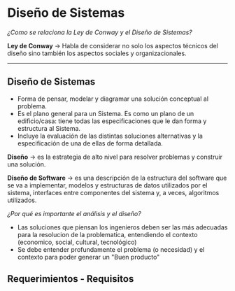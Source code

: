 # **Diseño de Sistemas**

*¿Como se relaciona la Ley de Conway y el Diseño de Sistemas?*

**Ley de Conway** -> Habla de considerar no solo los aspectos técnicos del diseño sino también los aspectos sociales y organizacionales.

---

## **Diseño de Sistemas**
* Forma de pensar, modelar y diagramar una solución conceptual al problema.
* Es el plano general para un Sistema. Es como un plano de un edificio/casa: tiene todas las especificaciones que le dan forma y estructura al Sistema.
* Incluye la evaluación de las distintas soluciones alternativas y la especificación de una de ellas de forma detallada.

**Diseño** -> es la estrategia de alto nivel para resolver problemas y construir una solución.

**Diseño de Software** -> es una descripción de la estructura del software que se va a implementar, modelos y estructuras de datos utilizados por el sistema, interfaces entre componentes del sistema y, a veces, algoritmos utilizados.

*¿Por qué es importante el análisis y el diseño?*
* Las soluciones que piensan los ingenieros deben ser las más adecuadas para la resolucion de la problematica, entendiendo el contexto (economico, social, cultural, tecnológico)
* Se debe entender profundamente el problema (o necesidad) y el contexto para poder generar un "Buen producto"

## **Requerimientos - Requisitos**